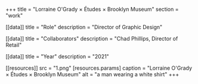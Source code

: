 +++
title = "Lorraine O'Grady × Études × Brooklyn Museum"
section = "work"

[[data]]
title = "Role"
description = "Director of Graphic Design"

[[data]]
title = "Collaborators"
description = "Chad Phillips, Director of Retail"

[[data]]
title = "Year"
description = "2021"

[[resources]]
src = "1.png"
[resources.params]
caption = "Lorraine O'Grady × Études × Brooklyn Museum"
alt = "a man wearing a white shirt"
+++

